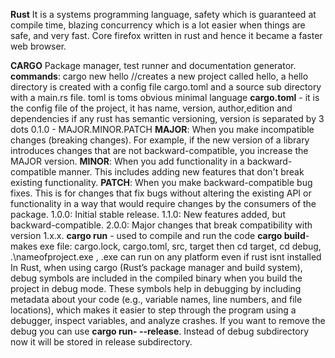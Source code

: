**Rust**
It is a systems programming language, safety which is guaranteed at compile time, blazing concurrency which is a lot easier when things are safe, and very fast.
Core firefox written in rust and hence it became a faster web browser.

**CARGO**
Package manager, test runner and documentation generator.
**commands**:
cargo new hello //creates a new project called hello, a hello directory is created with a config file cargo.toml and a source sub directory with a main.rs file. toml is toms obvious minimal language
**cargo.toml** - it is the config file of the project, it has name, version, author,edition and dependencies if any
rust has semantic versioning, version is separated by 3 dots 0.1.0 - MAJOR.MINOR.PATCH
**MAJOR**: When you make incompatible changes (breaking changes). For example, if the new version of a library introduces changes that are not backward-compatible, you increase the MAJOR version. 
**MINOR**: When you add functionality in a backward-compatible manner. This includes adding new features that don't break existing functionality. 
**PATCH**: When you make backward-compatible bug fixes. This is for changes that fix bugs without altering the existing API or functionality in a way that would require changes by the consumers of the package.
1.0.0: Initial stable release.
1.1.0: New features added, but backward-compatible.
2.0.0: Major changes that break compatibility with version 1.x.x.
**cargo run** - used to compile and run the code
**cargo build**- makes exe file: cargo.lock, cargo.toml, src, target
then cd target, cd debug, .\nameofproject.exe , .exe can run on any platform even if rust isnt installed
In Rust, when using cargo (Rust’s package manager and build system), debug symbols are included in the compiled binary when you build the project in debug mode. These symbols help in debugging by including metadata about your code (e.g., variable names, line numbers, and file locations), which makes it easier to step through the program using a debugger, inspect variables, and analyze crashes. If you want to remove the debug you can use **cargo run- --release**. Instead of debug subdirectory now it will be stored in release subdirectory.
